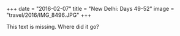 +++
date = "2016-02-07"
title = "New Delhi: Days 49-52"
image = "travel/2016/IMG_8496.JPG"
+++

This text is missing.  Where did it go?